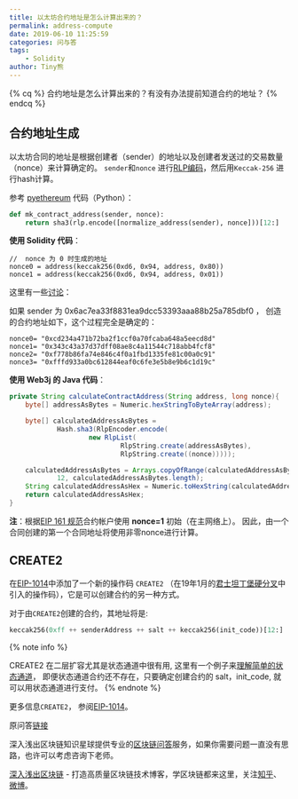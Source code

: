 ```yaml
---
title: 以太坊合约地址是怎么计算出来的？
permalink: address-compute
date: 2019-06-10 11:25:59
categories: 问与答
tags: 
    - Solidity
author: Tiny熊
---
```



{% cq %}
合约地址是怎么计算出来的？有没有办法提前知道合约的地址？
{% endcq %}

<!-- more -->

## 合约地址生成

以太坊合同的地址是根据创建者（sender）的地址以及创建者发送过的交易数量（nonce）来计算确定的。 `sender`和`nonce` 进行[RLP编码](https://learnblockchain.cn/2019/05/20/geth-rlp-encode/)，然后用`Keccak-256` 进行hash计算。

参考 [pyethereum](https://github.com/ethereum/pyethereum/blob/782842758e219e40739531a5e56fff6e63ca567b/ethereum/utils.py) 代码（Python）：

```python
def mk_contract_address(sender, nonce):
    return sha3(rlp.encode([normalize_address(sender), nonce]))[12:]
```

**使用 Solidity 代码**：

```
//  nonce 为 0 时生成的地址
nonce0 = address(keccak256(0xd6, 0x94, address, 0x80))
nonce1 = address(keccak256(0xd6, 0x94, address, 0x01))
```

这里有一些[讨论](https://swende.se/blog/Ethereum_quirks_and_vulns.html)：

如果 sender 为 0x6ac7ea33f8831ea9dcc53393aaa88b25a785dbf0 ， 创造的合约地址如下，这个过程完全是确定的：

```
nonce0= "0xcd234a471b72ba2f1ccf0a70fcaba648a5eecd8d"  
nonce1= "0x343c43a37d37dff08ae8c4a11544c718abb4fcf8"
nonce2= "0xf778b86fa74e846c4f0a1fbd1335fe81c00a0c91"
nonce3= "0xfffd933a0bc612844eaf0c6fe3e5b8e9b6c1d19c"
```

**使用 Web3j 的 Java 代码**：

```java
private String calculateContractAddress(String address, long nonce){
    byte[] addressAsBytes = Numeric.hexStringToByteArray(address);

    byte[] calculatedAddressAsBytes =
            Hash.sha3(RlpEncoder.encode(
                    new RlpList(
                            RlpString.create(addressAsBytes),
                            RlpString.create((nonce)))));

    calculatedAddressAsBytes = Arrays.copyOfRange(calculatedAddressAsBytes,
            12, calculatedAddressAsBytes.length);
    String calculatedAddressAsHex = Numeric.toHexString(calculatedAddressAsBytes);
    return calculatedAddressAsHex;
}
```

**注**：根据[EIP 161 规范](https://github.com/ethereum/EIPs/blob/master/EIPS/eip-161.md#specification)合约帐户使用 **nonce=1** 初始（在主网络上）。 因此，由一个合同创建的第一个合同地址将使用非零nonce进行计算。

## CREATE2

在[EIP-1014](https://github.com/ethereum/EIPs/blob/master/EIPS/eip-1014.md)中添加了一个新的操作码 `CREATE2` （在19年1月的[君士坦丁堡硬分叉](https://learnblockchain.cn/2019/06/15/eth-history1/)中引入的操作码），它是可以创建合约的另一种方式。


对于由`CREATE2`创建的合约，其地址将是:

```python
keccak256(0xff ++ senderAddress ++ salt ++ keccak256(init_code))[12:]
```

{% note info %}

CREATE2 在二层扩容尤其是状态通道中很有用, 这里有一个例子来[理解简单的状态通道](https://learnblockchain.cn/docs/solidity/examples/micropayment.html)， 即便状态通道合约还不存在，只要确定创建合约的 salt，init_code, 就可以用状态通道进行支付。
{% endnote %}


更多信息`CREATE2`， 参阅[EIP-1014](https://github.com/ethereum/EIPs/blob/master/EIPS/eip-1014.md)。

原问答[链接](https://ethereum.stackexchange.com/questions/760/how-is-the-address-of-an-ethereum-contract-computed)

深入浅出区块链知识星球提供专业的[区块链问答](https://learnblockchain.cn/2019/01/12/about-qa/)服务，如果你需要问题一直没有思路，也许可以考虑咨询下老师。

[深入浅出区块链](https://learnblockchain.cn/) - 打造高质量区块链技术博客，学区块链都来这里，关注[知乎](https://www.zhihu.com/people/xiong-li-bing/activities)、[微博](https://weibo.com/517623789)。
